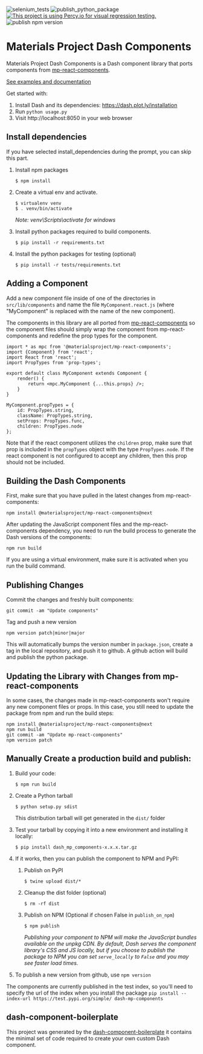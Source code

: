 ![selenium_tests](https://github.com/materialsproject/dash-mp-components/workflows/selenium_tests/badge.svg)
![publish_python_package](https://github.com/materialsproject/dash-mp-components/workflows/publish_python_package/badge.svg)
[![This project is using Percy.io for visual regression testing.](https://percy.io/static/images/percy-badge.svg)](https://percy.io/matproj/dash-mp-components)
![publish npm version](https://img.shields.io/npm/v/dash_mp_components?style=plastic)

# Materials Project Dash Components

Materials Project Dash Components is a Dash component library that ports components from [mp-react-components](https://github.com/materialsproject/mp-react-components).

[See examples and documentation](https://materialsproject.github.io/mp-react-components/?path=/story/introduction-mp-react-components--page)

Get started with:

1. Install Dash and its dependencies: https://dash.plot.ly/installation
2. Run `python usage.py`
3. Visit http://localhost:8050 in your web browser

## Install dependencies

If you have selected install_dependencies during the prompt, you can skip this part.

1. Install npm packages
    ```
    $ npm install
    ```
2. Create a virtual env and activate.

    ```
    $ virtualenv venv
    $ . venv/bin/activate
    ```

    _Note: venv\Scripts\activate for windows_

3. Install python packages required to build components.
    ```
    $ pip install -r requirements.txt
    ```
4. Install the python packages for testing (optional)
    ```
    $ pip install -r tests/requirements.txt
    ```

## Adding a Component

Add a new component file inside of one of the directories in `src/lib/components` and name the file `MyComponent.react.js` (where "MyComponent" is replaced with the name of the new component).

The components in this library are all ported from [mp-react-components](https://github.com/materialsproject/mp-react-components) so the component files should simply wrap the component from mp-react-components and redefine the prop types for the component.

```
import * as mpc from '@materialsproject/mp-react-components';
import {Component} from 'react';
import React from 'react';
import PropTypes from 'prop-types';

export default class MyComponent extends Component {
    render() {
        return <mpc.MyComponent {...this.props} />;
    }
}

MyComponent.propTypes = {
    id: PropTypes.string,
    className: PropTypes.string,
    setProps: PropTypes.func,
    children: PropTypes.node
};
```

Note that if the react component utilizes the `children` prop, make sure that prop is included in the `propTypes` object with the type `PropTypes.node`. If the react component is not configured to accept any children, then this prop should not be included.

## Building the Dash Components

First, make sure that you have pulled in the latest changes from mp-react-components:

```
npm install @materialsproject/mp-react-components@next
```

After updating the JavaScript component files and the mp-react-components dependency, you need to run the build process to generate the Dash versions of the components:

```
npm run build
```

If you are using a virtual environment, make sure it is activated when you run the build command.

## Publishing Changes

Commit the changes and freshly built components:

```
git commit -am "Update components"
```

Tag and push a new version

```
npm version patch|minor|major
```

This will automatically bumps the version number in `package.json`, create a tag in the local
repository, and push it to github. A github action will build and publish the python package.

## Updating the Library with Changes from mp-react-components

In some cases, the changes made in mp-react-components won't require any new component files or props. In this case, you still need to update the package from npm and run the build steps:

```
npm install @materialsproject/mp-react-components@next
npm run build
git commit -am "Update mp-react-components"
npm version patch
```

## Manually Create a production build and publish:

1. Build your code:
    ```
    $ npm run build
    ```
2. Create a Python tarball

    ```
    $ python setup.py sdist
    ```

    This distribution tarball will get generated in the `dist/` folder

3. Test your tarball by copying it into a new environment and installing it locally:

    ```
    $ pip install dash_mp_components-x.x.x.tar.gz
    ```

4. If it works, then you can publish the component to NPM and PyPI:

    1. Publish on PyPI
        ```
        $ twine upload dist/*
        ```
    2. Cleanup the dist folder (optional)
        ```
        $ rm -rf dist
        ```
    3. Publish on NPM (Optional if chosen False in `publish_on_npm`)
        ```
        $ npm publish
        ```
        _Publishing your component to NPM will make the JavaScript bundles available on the unpkg CDN. By default, Dash serves the component library's CSS and JS locally, but if you choose to publish the package to NPM you can set `serve_locally` to `False` and you may see faster load times._

5. To publish a new version from github, use `npm version`

The components are currently published in the test index, so you'll need to specify the url of
the index when you install the package
`pip install --index-url https://test.pypi.org/simple/ dash-mp-components`

## dash-component-boilerplate

This project was generated by the [dash-component-boilerplate](https://github.com/plotly/dash-component-boilerplate) it contains the minimal set of code required to create your own custom Dash component.
